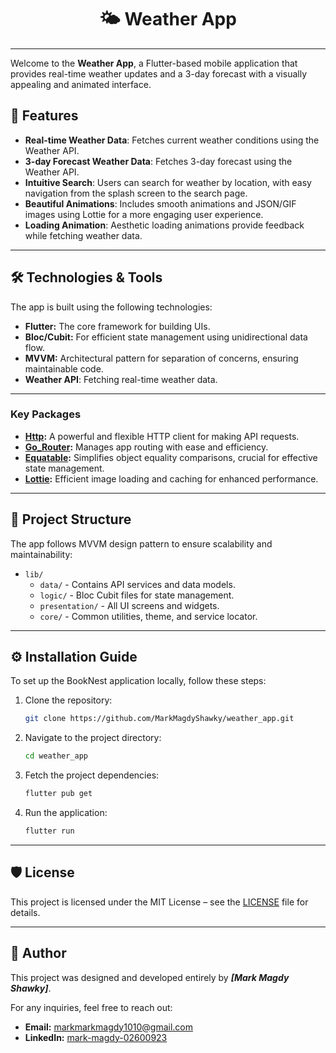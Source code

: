 <div align="center">
  <h1>🌤️ Weather App</h1>
</div>

-----

Welcome to the **Weather App**, a Flutter-based mobile application that provides real-time weather updates and a 3-day forecast with a visually appealing and animated interface.

## 📱 Features
- **Real-time Weather Data**: Fetches current weather conditions  using the Weather API.
- **3-day Forecast Weather Data**: Fetches 3-day forecast using the Weather API.
- **Intuitive Search**: Users can search for weather by location, with easy navigation from the splash screen to the search page.
- **Beautiful Animations**: Includes smooth animations and JSON/GIF images using Lottie for a more engaging user experience.
- **Loading Animation**: Aesthetic loading animations provide feedback while fetching weather data.

-----

## 🛠️ Technologies & Tools

The app is built using the following technologies:

- **Flutter:** The core framework for building UIs.
- **Bloc/Cubit:** For efficient state management using unidirectional data flow.
- **MVVM:** Architectural pattern for separation of concerns, ensuring maintainable code.
- **Weather API**: Fetching real-time weather data.

----

### Key Packages

- **[Http](https://pub.dev/packages/http):** A powerful and flexible HTTP client for making API requests.
- **[Go_Router](https://pub.dev/packages/go_router):** Manages app routing with ease and efficiency.
- **[Equatable](https://pub.dev/packages/equatable):** Simplifies object equality comparisons, crucial for effective state management.
- **[Lottie](https://pub.dev/packages/lottie):** Efficient image loading and caching for enhanced performance.

-----

## 📂 Project Structure

The app follows MVVM design pattern to ensure scalability and maintainability:

- `lib/`
  - `data/` - Contains API services and data models.
  - `logic/` - Bloc Cubit files for state management.
  - `presentation/` - All UI screens and widgets.
  - `core/` - Common utilities, theme, and service locator.

-------

## ⚙️ Installation Guide

To set up the BookNest application locally, follow these steps:
1. Clone the repository:
   ```bash
   git clone https://github.com/MarkMagdyShawky/weather_app.git
2. Navigate to the project directory:
   ```bash
   cd weather_app
3. Fetch the project dependencies:
   ```bash
   flutter pub get
4. Run the application:
   ```bash
   flutter run

-----

## 🛡️ License
This project is licensed under the MIT License – see the [LICENSE](LICENSE) file for details.

-----

## 👤 Author

This project was designed and developed entirely by ***[Mark Magdy Shawky]***.

For any inquiries, feel free to reach out:

- **Email:** [markmarkmagdy1010@gmail.com](mailto:markmarkmagdy@gmail.com)
- **LinkedIn:** [mark-magdy-02600923](www.linkedin.com/in/mark-magdy-026009236)

